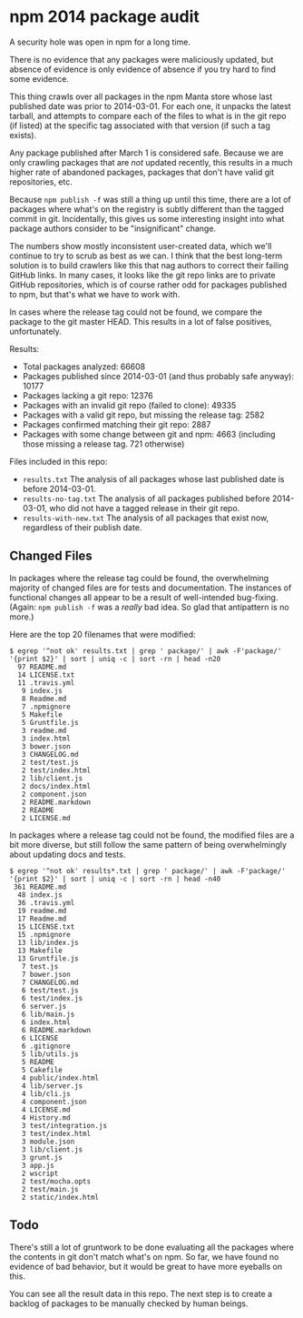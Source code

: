 # npm 2014 package audit

A security hole was open in npm for a long time.

There is no evidence that any packages were maliciously updated, but
absence of evidence is only evidence of absence if you try hard to
find some evidence.

This thing crawls over all packages in the npm Manta store whose last
published date was prior to 2014-03-01.  For each one, it unpacks the
latest tarball, and attempts to compare each of the files to what is
in the git repo (if listed) at the specific tag associated with that
version (if such a tag exists).

Any package published after March 1 is considered safe.  Because we
are only crawling packages that are *not* updated recently, this
results in a much higher rate of abandoned packages, packages that
don't have valid git repositories, etc.

Because `npm publish -f` was still a thing up until this time, there
are a lot of packages where what's on the registry is subtly different
than the tagged commit in git.  Incidentally, this gives us some
interesting insight into what package authors consider to be
"insignificant" change.

The numbers show mostly inconsistent user-created data, which we'll
continue to try to scrub as best as we can.  I think that the best
long-term solution is to build crawlers like this that nag authors to
correct their failing GitHub links.  In many cases, it looks like the
git repo links are to private GitHub repositories, which is of course
rather odd for packages published to npm, but that's what we have to
work with.

In cases where the release tag could not be found, we compare the
package to the git master HEAD.  This results in a lot of false
positives, unfortunately.

Results:

* Total packages analyzed: 66608
* Packages published since 2014-03-01 (and thus probably safe anyway): 10177
* Packages lacking a git repo: 12376
* Packages with an invalid git repo (failed to clone): 49335
* Packages with a valid git repo, but missing the release tag: 2582
* Packages confirmed matching their git repo: 2887
* Packages with some change between git and npm: 4663 (including those
  missing a release tag.  721 otherwise)

Files included in this repo:

* `results.txt` The analysis of all packages whose last published date
  is before 2014-03-01.
* `results-no-tag.txt` The analysis of all packages published before
  2014-03-01, who did not have a tagged release in their git repo.
* `results-with-new.txt` The analysis of all packages that exist now,
  regardless of their publish date.

## Changed Files

In packages where the release tag could be found, the overwhelming
majority of changed files are for tests and documentation.  The
instances of functional changes all appear to be a result of
well-intended bug-fixing.  (Again: `npm publish -f` was a *really* bad
idea.  So glad that antipattern is no more.)

Here are the top 20 filenames that were modified:

    $ egrep '^not ok' results.txt | grep ' package/' | awk -F'package/' '{print $2}' | sort | uniq -c | sort -rn | head -n20
      97 README.md
      14 LICENSE.txt
      11 .travis.yml
       9 index.js
       8 Readme.md
       7 .npmignore
       5 Makefile
       5 Gruntfile.js
       3 readme.md
       3 index.html
       3 bower.json
       3 CHANGELOG.md
       2 test/test.js
       2 test/index.html
       2 lib/client.js
       2 docs/index.html
       2 component.json
       2 README.markdown
       2 README
       2 LICENSE.md

In packages where a release tag could not be found, the modified files
are a bit more diverse, but still follow the same pattern of being
overwhelmingly about updating docs and tests.

    $ egrep '^not ok' results*.txt | grep ' package/' | awk -F'package/' '{print $2}' | sort | uniq -c | sort -rn | head -n40
     361 README.md
      48 index.js
      36 .travis.yml
      19 readme.md
      17 Readme.md
      15 LICENSE.txt
      15 .npmignore
      13 lib/index.js
      13 Makefile
      13 Gruntfile.js
       7 test.js
       7 bower.json
       7 CHANGELOG.md
       6 test/test.js
       6 test/index.js
       6 server.js
       6 lib/main.js
       6 index.html
       6 README.markdown
       6 LICENSE
       6 .gitignore
       5 lib/utils.js
       5 README
       5 Cakefile
       4 public/index.html
       4 lib/server.js
       4 lib/cli.js
       4 component.json
       4 LICENSE.md
       4 History.md
       3 test/integration.js
       3 test/index.html
       3 module.json
       3 lib/client.js
       3 grunt.js
       3 app.js
       2 wscript
       2 test/mocha.opts
       2 test/main.js
       2 static/index.html

## Todo

There's still a lot of gruntwork to be done evaluating all the
packages where the contents in git don't match what's on npm.  So far,
we have found no evidence of bad behavior, but it would be great to
have more eyeballs on this.

You can see all the result data in this repo.  The next step is to
create a backlog of packages to be manually checked by human beings.
